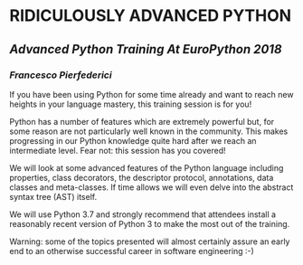 # RIDICULOUSLY ADVANCED PYTHON
## _Advanced Python Training At EuroPython 2018_
### _Francesco Pierfederici_

If you have been using Python for some time already and want to reach new heights in your language mastery, this training session is for you!

Python has a number of features which are extremely powerful but, for some reason are not particularly well known in the community. This makes progressing in our Python knowledge quite hard after we reach an intermediate level. Fear not: this session has you covered!

We will look at some advanced features of the Python language including properties, class decorators, the descriptor protocol, annotations, data classes and meta-classes. If time allows we will even delve into the abstract syntax tree (AST) itself.

We will use Python 3.7 and strongly recommend that attendees install a reasonably recent version of Python 3 to make the most out of the training.

Warning: some of the topics presented will almost certainly assure an early end to an otherwise successful career in software engineering :-)
